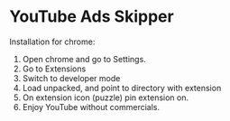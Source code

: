 # YouTube Ads Skipper

Installation for chrome:
1. Open chrome and go to Settings.
2. Go to Extensions
3. Switch to developer mode
4. Load unpacked, and point to directory with extension
5. On extension icon (puzzle) pin extension on.
6. Enjoy YouTube without commercials.
